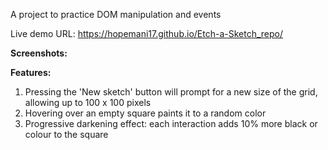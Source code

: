 A project to practice DOM manipulation and events

Live demo URL: https://hopemani17.github.io/Etch-a-Sketch_repo/

**Screenshots:**


**Features:**
1. Pressing the 'New sketch' button will prompt for a new size of the grid, allowing up to 100 x 100 pixels
2. Hovering over an empty square paints it to a random color
3. Progressive darkening effect:
each interaction adds 10% more black or colour to the square

